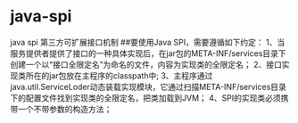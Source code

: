 # java-spi
java spi 第三方可扩展接口机制
##要使用Java SPI，需要遵循如下约定：
1、当服务提供者提供了接口的一种具体实现后，在jar包的META-INF/services目录下创建一个以“接口全限定名”为命名的文件，内容为实现类的全限定名；
2、接口实现类所在的jar包放在主程序的classpath中;
3、主程序通过java.util.ServiceLoder动态装载实现模块，它通过扫描META-INF/services目录下的配置文件找到实现类的全限定名，把类加载到JVM；
4、SPI的实现类必须携带一个不带参数的构造方法；